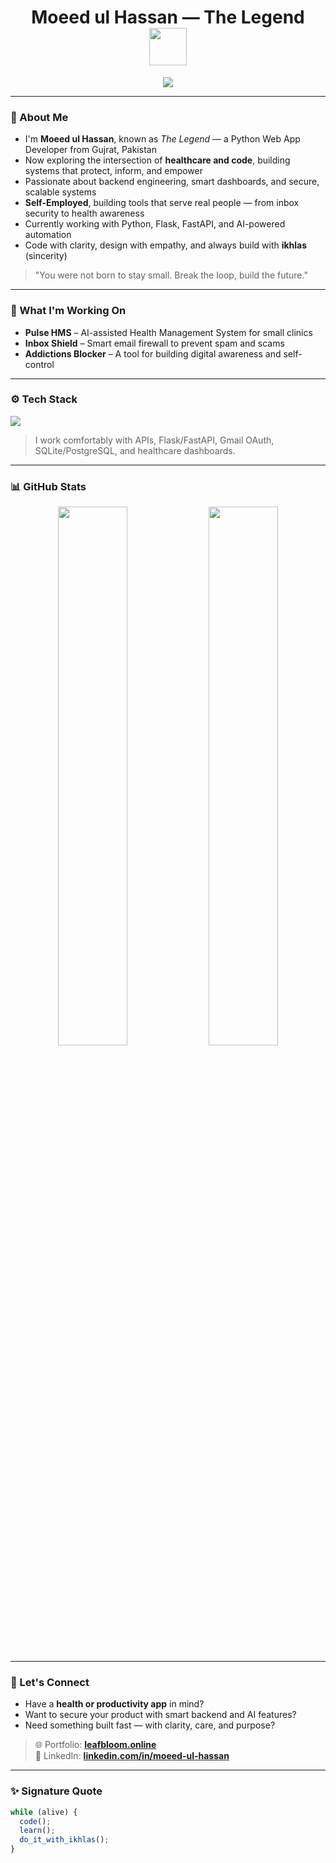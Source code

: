 <h1 align="center">
  Moeed ul Hassan — The Legend  
  <br/>
  <img src="https://media.giphy.com/media/qgQUggAC3Pfv687qPC/giphy.gif" width="60" />
</h1>

<p align="center">
  <img src="https://readme-typing-svg.demolab.com?font=Fira+Code&weight=500&pause=1000&color=00FFA1&vCenter=true&width=500&lines=Python+Backend+Developer+%7C+Health+Tech+Builder;+AI+Apps+%7C+Help+Health%7C+tech+Systems" />
</p>

---

### 🧾 About Me

* I'm **Moeed ul Hassan**, known as *The Legend* — a Python Web App Developer from Gujrat, Pakistan  
* Now exploring the intersection of **healthcare and code**, building systems that protect, inform, and empower  
* Passionate about backend engineering, smart dashboards, and secure, scalable systems  
* **Self-Employed**, building tools that serve real people — from inbox security to health awareness  
* Currently working with Python, Flask, FastAPI, and AI-powered automation  
* Code with clarity, design with empathy, and always build with **ikhlas** (sincerity)

> "You were not born to stay small. Break the loop, build the future."

---

### 💼 What I'm Working On

* **Pulse HMS** – AI-assisted Health Management System for small clinics  
* **Inbox Shield** – Smart email firewall to prevent spam and scams  
* **Addictions Blocker** – A tool for building digital awareness and self-control

---

### ⚙️ Tech Stack

<img src="https://skillicons.dev/icons?i=python,flask,fastapi,js,html,css,bootstrap,git,azure,gcp,sqlite" />

> I work comfortably with APIs, Flask/FastAPI, Gmail OAuth, SQLite/PostgreSQL, and healthcare dashboards.

---

### 📊 GitHub Stats

<p align="center">
  <img src="https://github-readme-stats.vercel.app/api?username=Moeed-ul-Hassan&show_icons=true&theme=radical&hide=prs" width="47%">
  <img src="https://github-readme-streak-stats.herokuapp.com/?user=Moeed-ul-Hassan&theme=radical" width="47%">
</p>

---

### 🚀 Let's Connect

* Have a **health or productivity app** in mind?
* Want to secure your product with smart backend and AI features?
* Need something built fast — with clarity, care, and purpose?

> 🌐 Portfolio: **[leafbloom.online](https://leafbloom.online)**  
> 💼 LinkedIn: **[linkedin.com/in/moeed-ul-hassan](https://linkedin.com/in/moeed-ul-hassan)**

---

### ✨ Signature Quote

```js
while (alive) {
  code();
  learn();
  do_it_with_ikhlas();
}
